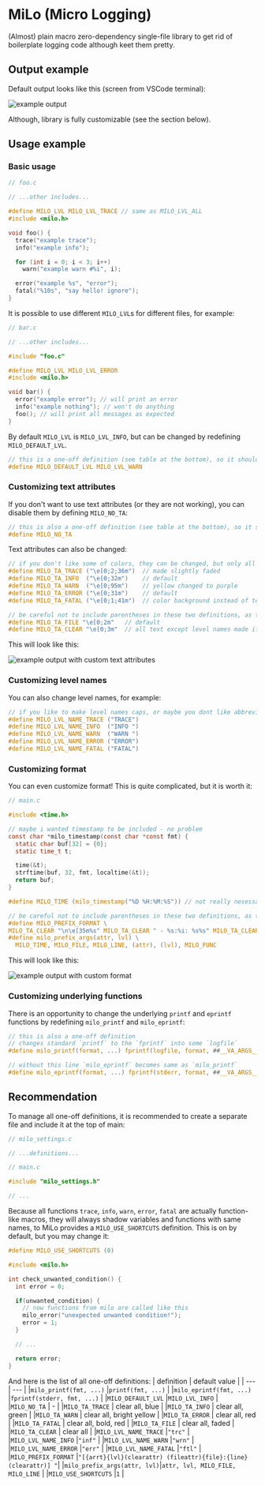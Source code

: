 # MiLo (Micro Logging)
(Almost) plain macro zero-dependency single-file library to get rid of boilerplate logging code although keet them pretty.

## Output example

Default output looks like this (screen from VSCode terminal):

<p>
  <img src="https://raw.githubusercontent.com/DaniilAlpha/milo/main/example.png" alt="example output" />
</p>

Although, library is fully customizable (see the section below).

## Usage example

### Basic usage

```c
// foo.c

// ...other includes...

#define MILO_LVL MILO_LVL_TRACE // same as MILO_LVL_ALL
#include <milo.h>

void foo() {
  trace("example trace");
  info("example info");

  for (int i = 0; i < 3; i++) 
    warn("example warn #%i", i);

  error("example %s", "error");
  fatal("%10s", "say hello! ignore");
}
```

It is possible to use different `MILO_LVL`s for different files, for example:

```c
// bar.c

// ...other includes...

#include "foo.c"

#define MILO_LVL MILO_LVL_ERROR
#include <milo.h>

void bar() {
  error("example error"); // will print an error
  info("example nothing"); // won't do anything
  foo(); // will print all messages as expected
}
```

By default `MILO_LVL` is `MILO_LVL_INFO`, but can be changed by redefining `MILO_DEFAULT_LVL`.

```c
// this is a one-off definition (see table at the bottom), so it should be before the first include
#define MILO_DEFAULT_LVL MILO_LVL_WARN
```

### Customizing text attributes

If you don't want to use text attributes (or they are not working), you can disable them by defining `MILO_NO_TA`:

```c
// this is also a one-off definition (see table at the bottom), so it should be before the first include
#define MILO_NO_TA
```

Text attributes can also be changed:

```c
// if you don't like some of colors, they can be changed, but only all at once
#define MILO_TA_TRACE ("\e[0;2;36m")  // made slightly faded
#define MILO_TA_INFO  ("\e[0;32m")    // default
#define MILO_TA_WARN  ("\e[0;95m")    // yellow changed to purple
#define MILO_TA_ERROR ("\e[0;31m")    // default
#define MILO_TA_FATAL ("\e[0;1;41m")  // color background instead of text

// be careful not to include parentheses in these two definitions, as they rely on string concatenation
#define MILO_TA_FILE "\e[0;2m"   // default
#define MILO_TA_CLEAR "\e[0;3m"  // all text except level names made italic
```

This will look like this:

<p>
  <img src="https://raw.githubusercontent.com/DaniilAlpha/milo/main/example_custom_ta.png" alt="example output with custom text attributes" />
</p>

### Customizing level names

You can also change level names, for example: 

```c
// if you like to make level names caps, or maybe you dont like abbreviations, you can redefine them but only all at once
#define MILO_LVL_NAME_TRACE ("TRACE")
#define MILO_LVL_NAME_INFO  ("INFO ")
#define MILO_LVL_NAME_WARN  ("WARN ")
#define MILO_LVL_NAME_ERROR ("ERROR")
#define MILO_LVL_NAME_FATAL ("FATAL")
```

### Customizing format

You can even customize format! This is quite complicated, but it is worth it:

```c
// main.c

#include <time.h>

// maybe i wanted timestamp to be included - no problem 
const char *milo_timestamp(const char *const fmt) {
  static char buf[32] = {0};
  static time_t t;

  time(&t);
  strftime(buf, 32, fmt, localtime(&t));
  return buf;
}

#define MILO_TIME (milo_timestamp("%D %H:%M:%S")) // not really nesessary, but makes this mess at least a bit prettier

// be careful not to include parentheses in these two definitions, as they rely on string concatenation
#define MILO_PREFIX_FORMAT \
MILO_TA_CLEAR "\n\e[35m%s" MILO_TA_CLEAR " - %s:%i: %s%s" MILO_TA_CLEAR " in function \e[37m%s" MILO_TA_CLEAR "\n"
#define milo_prefix_args(attr, lvl) \
  MILO_TIME, MILO_FILE, MILO_LINE, (attr), (lvl), MILO_FUNC
```

This will look like this:

<p>
  <img src="https://raw.githubusercontent.com/DaniilAlpha/milo/main/example_custom_format.png" alt="example output with custom format" />
</p>

### Customizing underlying functions

There is an opportunity to change the underlying `printf` and `eprintf` functions by redefining `milo_printf` and `milo_eprintf`:

```c
// this is also a one-off definition
// changes standard `printf` to the `fprintf` into some `logfile`
#define milo_printf(format, ...) fprintf(logfile, format, ##__VA_ARGS__)

// without this line `milo_eprintf` becomes same as `milo_printf`
#define milo_eprintf(format, ...) fprintf(stderr, format, ##__VA_ARGS__)
```

## Recommendation

To manage all one-off definitions, it is recommended to create a separate file and include it at the top of main:

```c
// milo_settings.c

// ...definitions...
```
```c
// main.c

#include "milo_settings.h"

// ...
```

Because all functions `trace`, `info`, `warn`, `error`, `fatal` are actually function-like macros, they will always shadow variables and functions with same names, to MiLo provides a `MILO_USE_SHORTCUTS` definition. This is on by default, but you may change it: 

```c
#define MILO_USE_SHORTCUTS (0)

#include <milo.h>

int check_unwanted_condition() {
  int error = 0;

  if(unwanted_condition) {
    // now functions from milo are called like this
    milo_error("unexpected unwanted condition!"); 
    error = 1;
  }

  // ...

  return error;
}
```

And here is the list of all one-off definitions:
| definition                  | default value                                                  |
| ---                         | ---                                                            |
|`milo_printf(fmt, ...)`      |`printf(fmt, ...)`                                              |
|`milo_eprintf(fmt, ...)`     |`fprintf(stderr, fmt, ...)`                                     |
|`MILO_DEFAULT_LVL`           |`MILO_LVL_INFO`                                                 |
|`MILO_NO_TA`                 | -                                                              |
|`MILO_TA_TRACE`              | clear all, blue                                                |
|`MILO_TA_INFO`               | clear all, green                                               |
|`MILO_TA_WARN`               | clear all, bright yellow                                       |
|`MILO_TA_ERROR`              | clear all, red                                                 |
|`MILO_TA_FATAL`              | clear all, bold, red                                           |
|`MILO_TA_FILE`               | clear all, faded                                               |
|`MILO_TA_CLEAR`              | clear all                                                      |
|`MILO_LVL_NAME_TRACE`        |`"trc"`                                                         |
|`MILO_LVL_NAME_INFO`         |`"inf"`                                                         |
|`MILO_LVL_NAME_WARN`         |`"wrn"`                                                         |
|`MILO_LVL_NAME_ERROR`        |`"err"`                                                         |
|`MILO_LVL_NAME_FATAL`        |`"ftl"`                                                         |
|`MILO_PREFIX_FORMAT`         |`"[{arrt}{lvl}(clearattr) (fileattr){file}:{line}(clearattr)] "`|
|`milo_prefix_args(attr, lvl)`|`attr, lvl, MILO_FILE, MILO_LINE`                               |
|`MILO_USE_SHORTCUTS`         |`1`                                                             |